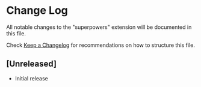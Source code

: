 # Change Log
All notable changes to the "superpowers" extension will be documented in this file.

Check [Keep a Changelog](http://keepachangelog.com/) for recommendations on how to structure this file.

## [Unreleased]
- Initial release